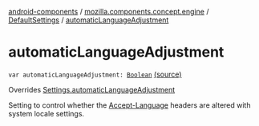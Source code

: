 [android-components](../../index.md) / [mozilla.components.concept.engine](../index.md) / [DefaultSettings](index.md) / [automaticLanguageAdjustment](./automatic-language-adjustment.md)

# automaticLanguageAdjustment

`var automaticLanguageAdjustment: `[`Boolean`](https://kotlinlang.org/api/latest/jvm/stdlib/kotlin/-boolean/index.html) [(source)](https://github.com/mozilla-mobile/android-components/blob/master/components/concept/engine/src/main/java/mozilla/components/concept/engine/Settings.kt#L182)

Overrides [Settings.automaticLanguageAdjustment](../-settings/automatic-language-adjustment.md)

Setting to control whether the [Accept-Language](#) headers are altered with system locale
settings.


